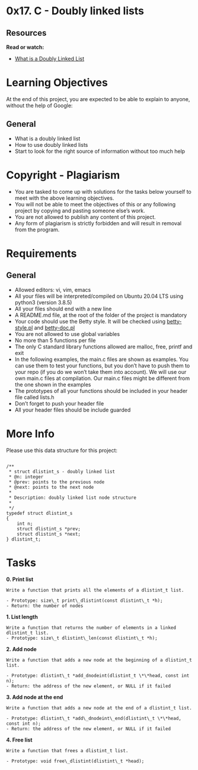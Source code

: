 # 0x17. C - Doubly linked lists

## Resources

**Read or watch:**

- [What is a Doubly Linked List](https://www.youtube.com/watch?v=1Lfv5tUGsn8)

# Learning Objectives

At the end of this project, you are expected to be able to explain to anyone, without the help of Google:

## General

- What is a doubly linked list 
- How to use doubly linked lists
- Start to look for the right source of information without too much help

# Copyright - Plagiarism

- You are tasked to come up with solutions for the tasks below yourself to meet with the above learning objectives.
- You will not be able to meet the objectives of this or any following project by copying and pasting someone else’s work. 
- You are not allowed to publish any content of this project.
- Any form of plagiarism is strictly forbidden and will result in removal from the program.

# Requirements

## General

- Allowed editors: vi, vim, emacs
- All your files will be interpreted/compiled on Ubuntu 20.04 LTS using python3 (version 3.8.5)
- All your files should end with a new line
- A README.md file, at the root of the folder of the project is mandatory
- Your code should use the Betty style. It will be checked using [betty-style.pl](https://github.com/holbertonschool/Betty/blob/master/betty-style.pl) and [betty-doc.pl](https://github.com/holbertonschool/Betty/blob/master/betty-doc.pl)
- You are not allowed to use global variables
- No more than 5 functions per file
- The only C standard library functions allowed are malloc, free, printf and exit
- In the following examples, the main.c files are shown as examples. You can use them to test your functions, but you don’t have to push them to your repo (if you do we won’t take them into account). We will use our own main.c files at compilation. Our main.c files might be different from the one shown in the examples
- The prototypes of all your functions should be included in your header file called lists.h
- Don’t forget to push your header file
- All your header files should be include guarded

# More Info

Please use this data structure for this project:

```

/**
 * struct dlistint_s - doubly linked list
 * @n: integer
 * @prev: points to the previous node
 * @next: points to the next node
 *
 * Description: doubly linked list node structure
 * 
 */
typedef struct dlistint_s
{
    int n;
    struct dlistint_s *prev;
    struct dlistint_s *next;
} dlistint_t;
```
# Tasks

**0. Print list**
	
	Write a function that prints all the elements of a dlistint_t list.

	- Prototype: size\_t print\_dlistint(const dlistint\_t *h);
	- Return: the number of nodes

**1. List length**
	
	Write a function that returns the number of elements in a linked dlistint_t list.
	- Prototype: size\_t dlistint\_len(const dlistint\_t *h);

**2. Add node**

	Write a function that adds a new node at the beginning of a dlistint_t list.

	- Prototype: dlistint\_t *add_dnodeint(dlistint_t \*\*head, const int n);
	- Return: the address of the new element, or NULL if it failed

**3. Add node at the end**
	
	Write a function that adds a new node at the end of a dlistint_t list.

	- Prototype: dlistint\_t *add\_dnodeint\_end(dlistint\_t \*\*head, const int n);
	- Return: the address of the new element, or NULL if it failed

**4. Free list**

	Write a function that frees a dlistint_t list.

	- Prototype: void free\_dlistint(dlistint\_t *head);

